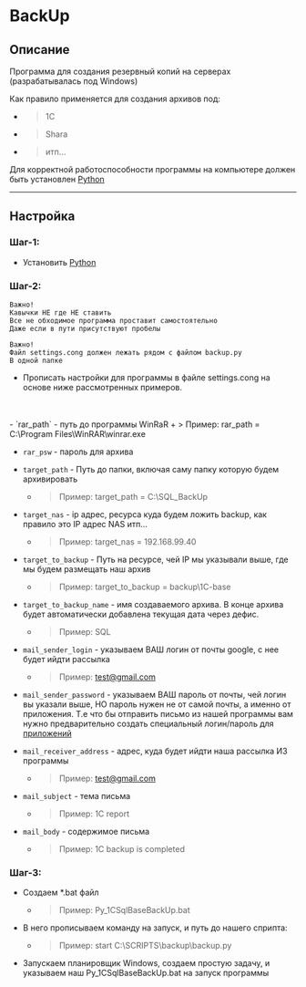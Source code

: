 # BackUp

## Описание
Программа для создания резервный копий на серверах (разрабатывалась под Windows)

Как правило применяется для создания архивов под:
+ > 1C
+ > Shara
+ > итп...

Для корректной работоспособности программы на компьютере должен быть установлен
[Python](https://www.python.org/downloads/)

---

## Настройка

### Шаг-1:
+ Установить [Python](https://www.python.org/downloads/)

### Шаг-2:

```` 
Важно! 
Кавычки НЕ где НЕ ставить
Все не обходимое программа проставит самостоятельно
Даже если в пути присутствуют пробелы
```` 

```` 
Важно! 
Файл settings.cong должен лежать рядом с файлом backup.py
В одной папке
```` 

+ Прописать настройки для программы в файле settings.cong на основе ниже
рассмотренных примеров. 
<br>
<br>
  - `rar_path` - путь до программы WinRaR
    + > Пример: rar_path = C:\Program Files\WinRAR\winrar.exe

  - `rar_psw` - пароль для архива
  - `target_path` - Путь до папки, включая саму папку которую будем архивировать
      + > Пример: target_path = C:\SQL_BackUp
  
  - `target_nas` - ip адрес, ресурса куда будем ложить backup, как правило 
это IP адрес NAS итп...
      + > Пример: target_nas = 192.168.99.40

  - `target_to_backup` - Путь на ресурсе, чей IP мы указывали выше, где мы 
будем размещать наш архив
      + > Пример: target_to_backup = backup\1C-base

  - `target_to_backup_name` - имя создаваемого архива. В конце архива будет 
автоматически добавлена текущая дата через дефис.
      + > Пример: SQL
  
  - `mail_sender_login` - указываем ВАШ логин от почты google, с нее будет 
ийдти рассылка
      + > Пример: test@gmail.com
  - `mail_sender_password` - указываем ВАШ пароль от почты, чей логин вы указали
выше, НО пароль нужен не от самой почты, а именно от приложения.
Т.е что бы отправить письмо из нашей программы вам нужно предварительно создать специальный 
логин/пароль для [приложений](https://support.google.com/accounts/answer/185833?visit_id=638093045649618309-3914306815&p=InvalidSecondFactor&rd=1)
  
  - `mail_receiver_address` - адрес, куда будет ийдти наша рассылка ИЗ программы
    + > Пример: test@gmail.com

  - `mail_subject` - тема письма
    + > Пример: 1C report
  - `mail_body` - содержимое письма
    + > Пример: 1C backup is completed

### Шаг-3:
+ Создаем *.bat файл
    - > Пример: Py_1CSqlBaseBackUp.bat
    
+ В него прописываем команду на запуск, и путь до нашего сприпта: 
    - > Пример: start C:\SCRIPTS\backup\backup.py
   
+ Запускаем планировщик Windows, создаем простую задачу, и указываем 
наш Py_1CSqlBaseBackUp.bat на запуск программы

